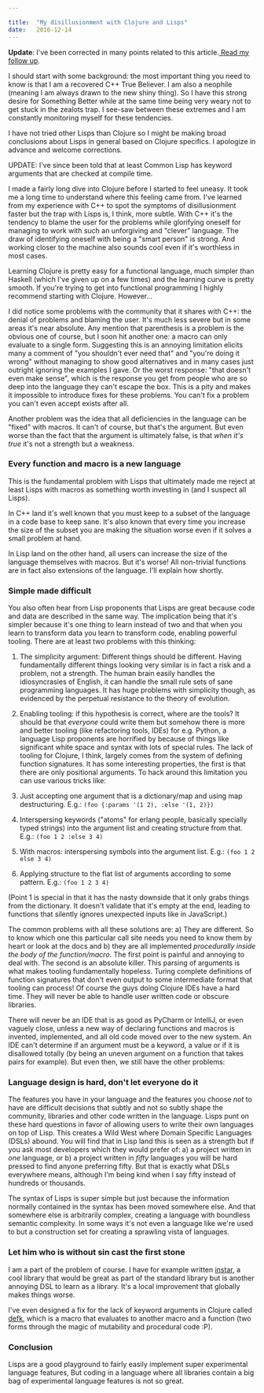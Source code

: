 ```yaml
---

title:	"My disillusionment with Clojure and Lisps"
date:	2016-12-14
---
```


  **Update**: I've been corrected in many points related to this article.[ Read my follow up](https://medium.com/@boxed/followup-to-my-disillusionment-with-clojure-and-lisps-49d8b0ec94c1?source=linkShare-8ad86cc82e5f-1482354544).

I should start with some background: the most important thing you need to know is that I am a recovered C++ True Believer. I am also a neophile (meaning I am always drawn to the new shiny thing). So I have this strong desire for Something Better while at the same time being very weary not to get stuck in the zealots trap. I see-saw between these extremes and I am constantly monitoring myself for these tendencies.

I have not tried other Lisps than Clojure so I might be making broad conclusions about Lisps in general based on Clojure specifics. I apologize in advance and welcome corrections. 

UPDATE: I've since been told that at least Common Lisp has keyword arguments that are checked at compile time.

I made a fairly long dive into Clojure before I started to feel uneasy. It took me a long time to understand where this feeling came from. I've learned from my experience with C++ to spot the symptoms of disillusionment faster but the trap with Lisps is, I think, more subtle. With C++ it's the tendency to blame the user for the problems while glorifying oneself for managing to work with such an unforgiving and "clever" language. The draw of identifying oneself with being a "smart person" is strong. And working closer to the machine also sounds cool even if it's worthless in most cases.

Learning Clojure is pretty easy for a functional language, much simpler than Haskell (which I've given up on a few times) and the learning curve is pretty smooth. If you're trying to get into functional programming I highly recommend starting with Clojure. However…

I did notice some problems with the community that it shares with C++: the denial of problems and blaming the user. It's much less severe but in some areas it's near absolute. Any mention that parenthesis is a problem is the obvious one of course, but I soon hit another one: a macro can only evaluate to a single form. Suggesting this is an annoying limitation elicits many a comment of "you shouldn't ever need that" and "you're doing it wrong" without managing to show good alternatives and in many cases just outright ignoring the examples I gave. Or the worst response: "that doesn't even make sense", which is the response you get from people who are so deep into the language they can't escape the box. This is a pity and makes it impossible to introduce fixes for these problems. You can't fix a problem you can't even accept exists after all.

Another problem was the idea that all deficiencies in the language can be "fixed" with macros. It can't of course, but that's the argument. But even worse than the fact that the argument is ultimately false, is that *when it's true* it's not a strength but a weakness.

### Every function and macro is a new language

This is the fundamental problem with Lisps that ultimately made me reject at least Lisps with macros as something worth investing in (and I suspect all Lisps).

In C++ land it's well known that you must keep to a subset of the language in a code base to keep sane. It's also known that every time you increase the size of the subset you are making the situation worse even if it solves a small problem at hand.

In Lisp land on the other hand, all users can increase the size of the language themselves with macros. But it's worse! All non-trivial functions are in fact also extensions of the language. I'll explain how shortly.

### Simple made difficult

You also often hear from Lisp proponents that Lisps are great because code and data are described in the same way. The implication being that it's simpler because it's one thing to learn instead of two and that when you learn to transform data you learn to transform code, enabling powerful tooling. There are at least two problems with this thinking:

1. The simplicity argument: Different things should be different. Having fundamentally different things looking very similar is in fact a risk and a problem, not a strength. The human brain easily handles the idiosyncrasies of English, it can handle the small rule sets of sane programming languages. It has huge problems with simplicity though, as evidenced by the perpetual resistance to the theory of evolution.
2. Enabling tooling: if this hypothesis is correct, where are the tools? It should be that *everyone* could write them but somehow there is more and better tooling (like refactoring tools, IDEs) for e.g. Python, a language Lisp proponents are horrified by because of things like significant white space and syntax with lots of special rules.
The lack of tooling for Clojure, I think, largely comes from the system of defining function signatures. It has some interesting properties, the first is that there are only positional arguments. To hack around this limitation you can use various tricks like:

1. Just accepting one argument that is a dictionary/map and using map destructuring. E.g.: `(foo {:params '(1 2), :else '(1, 2)})`
2. Interspersing keywords ("atoms" for erlang people, basically specially typed strings) into the argument list and creating structure from that. E.g.: `(foo 1 2 :else 3 4)`
3. With macros: interspersing symbols into the argument list. E.g.: `(foo 1 2 else 3 4)`
4. Applying structure to the flat list of arguments according to some pattern. E.g.: `(foo 1 2 3 4)`

(Point 1 is special in that it has the nasty downside that it only grabs things from the dictionary. It doesn't validate that it's empty at the end, leading to functions that silently ignores unexpected inputs like in JavaScript.)

The common problems with all these solutions are: a) They are different. So to know which one this particular call site needs you need to know them by heart or look at the docs and b) they are all implemented *procedurally inside the body of the function/macro*. The first point is painful and annoying to deal with. The second is an absolute killer. This parsing of arguments is what makes tooling fundamentally hopeless. Turing complete definitions of function signatures that don't even output to some intermediate format that tooling can process! Of course the guys doing Clojure IDEs have a hard time. They will never be able to handle user written code or obscure libraries.

There will never be an IDE that is as good as PyCharm or IntelliJ, or even vaguely close, unless a new way of declaring functions and macros is invented, implemented, and all old code moved over to the new system. An IDE can't determine if an argument must be a keyword, a value or if it is disallowed totally (by being an uneven argument on a function that takes pairs for example). But even then, we still have the other problems:

### Language design is hard, don't let everyone do it

The features you have in your language and the features you choose *not* to have are difficult decisions that subtly and not so subtly shape the community, libraries and other code written in the language. Lisps punt on these hard questions in favor of allowing users to write their own languages on top of Lisp. This creates a Wild West where Domain Specific Languages (DSLs) abound. You will find that in Lisp land this is seen as a strength but if you ask most developers which they would prefer of: a) a project written in *one* language, or b) a project written in *fifty* languages you will be hard pressed to find anyone preferring fifty. But that is exactly what DSLs everywhere means, although I'm being kind when I say fifty instead of hundreds or thousands.

The syntax of Lisps is super simple but just because the information normally contained in the syntax has been moved somewhere else. And that somewhere else is arbitrarily complex, creating a language with boundless semantic complexity. In some ways it's not even a language like we're used to but a construction set for creating a sprawling vista of languages.

### Let him who is without sin cast the first stone

I am a part of the problem of course. I have for example written [instar](https://github.com/boxed/instar), a cool library that would be great as part of the standard library but is another annoying DSL to learn as a library. It's a local improvement that globally makes things worse.

I've even designed a fix for the lack of keyword arguments in Clojure called [defk](https://github.com/boxed/defk), which is a macro that evaluates to another macro and a function (two forms through the magic of mutability and procedural code :P).

### Conclusion

Lisps are a good playground to fairly easily implement super experimental language features, But coding in a language where all libraries contain a big bag of experimental language features is not so great.

